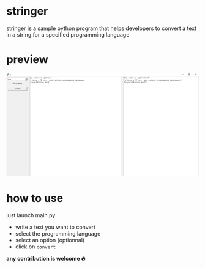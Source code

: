 # stringer

stringer is a sample python program  that helps developers to convert a text in a string for a specified programming language

# preview 

![](preview/preview.png)

# how to use

just launch main.py

- write a text you want to convert
- select the programming language
- select an option (optionnal)
- click on `convert`

**any contribution is welcome :fire:**


